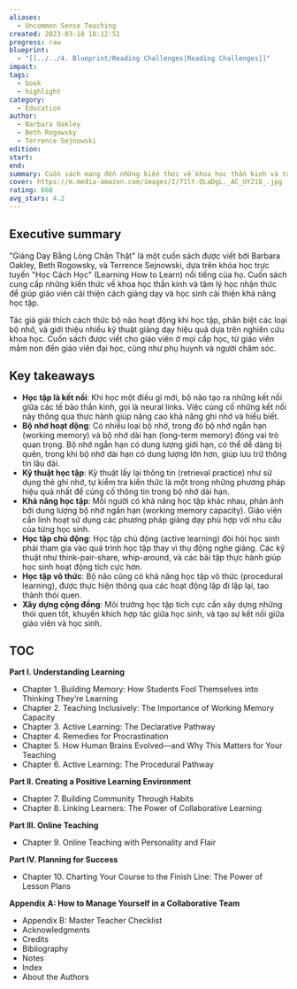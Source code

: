 ```yaml
---
aliases:
  - Uncommon Sense Teaching
created: 2023-03-18 18:12:51
progress: raw
blueprint:
  - "[[../../4. Blueprint/Reading Challenges|Reading Challenges]]"
impact: 
tags:
  - book
  - highlight
category:
  - Education
author:
  - Barbara Oakley
  - Beth Rogowsky
  - Terrence Sejnowski
edition: 
start: 
end: 
summary: Cuốn sách mang đến những kiến thức về khoa học thần kinh và tâm lý học nhận thức để giúp giáo viên cải thiện cách giảng dạy và học sinh cải thiện khả năng học tập.
cover: https://m.media-amazon.com/images/I/71lt-QLaDgL._AC_UY218_.jpg
rating: 668
avg_stars: 4.2
---
```



## Executive summary

"Giảng Dạy Bằng Lòng Chân Thật" là một cuốn sách được viết bởi Barbara Oakley, Beth Rogowsky, và Terrence Sejnowski, dựa trên khóa học trực tuyến "Học Cách Học" (Learning How to Learn) nổi tiếng của họ. Cuốn sách cung cấp những kiến thức về khoa học thần kinh và tâm lý học nhận thức để giúp giáo viên cải thiện cách giảng dạy và học sinh cải thiện khả năng học tập. 

Tác giả giải thích cách thức bộ não hoạt động khi học tập, phân biệt các loại bộ nhớ, và giới thiệu nhiều kỹ thuật giảng dạy hiệu quả dựa trên nghiên cứu khoa học. Cuốn sách được viết cho giáo viên ở mọi cấp học, từ giáo viên mầm non đến giáo viên đại học, cũng như phụ huynh và người chăm sóc.

## Key takeaways

* **Học tập là kết nối**: Khi học một điều gì mới, bộ não tạo ra những kết nối giữa các tế bào thần kinh, gọi là neural links. Việc củng cố những kết nối này thông qua thực hành giúp nâng cao khả năng ghi nhớ và hiểu biết.
* **Bộ nhớ hoạt động**: Có nhiều loại bộ nhớ, trong đó bộ nhớ ngắn hạn (working memory) và bộ nhớ dài hạn (long-term memory) đóng vai trò quan trọng. Bộ nhớ ngắn hạn có dung lượng giới hạn, có thể dễ dàng bị quên, trong khi bộ nhớ dài hạn có dung lượng lớn hơn, giúp lưu trữ thông tin lâu dài.
* **Kỹ thuật học tập**: Kỹ thuật lấy lại thông tin (retrieval practice) như sử dụng thẻ ghi nhớ, tự kiểm tra kiến thức là một trong những phương pháp hiệu quả nhất để củng cố thông tin trong bộ nhớ dài hạn.
* **Khả năng học tập**: Mỗi người có khả năng học tập khác nhau, phản ánh bởi dung lượng bộ nhớ ngắn hạn (working memory capacity). Giáo viên cần linh hoạt sử dụng các phương pháp giảng dạy phù hợp với nhu cầu của từng học sinh.
* **Học tập chủ động**:  Học tập chủ động (active learning) đòi hỏi học sinh phải tham gia vào quá trình học tập thay vì thụ động nghe giảng. Các kỹ thuật như think-pair-share, whip-around, và các bài tập thực hành giúp học sinh hoạt động tích cực hơn.
* **Học tập vô thức**: Bộ não cũng có khả năng học tập vô thức (procedural learning), được thực hiện thông qua các hoạt động lặp đi lặp lại, tạo thành thói quen. 
* **Xây dựng cộng đồng**:  Môi trường học tập tích cực cần xây dựng những thói quen tốt, khuyến khích hợp tác giữa học sinh, và tạo sự kết nối giữa giáo viên và học sinh.

## TOC

**Part I. Understanding Learning**
* Chapter 1. Building Memory: How Students Fool Themselves into Thinking They’re Learning
* Chapter 2. Teaching Inclusively: The Importance of Working Memory Capacity
* Chapter 3. Active Learning: The Declarative Pathway
* Chapter 4. Remedies for Procrastination
* Chapter 5. How Human Brains Evolved—and Why This Matters for Your Teaching
* Chapter 6. Active Learning: The Procedural Pathway

**Part II. Creating a Positive Learning Environment**
* Chapter 7. Building Community Through Habits
* Chapter 8. Linking Learners: The Power of Collaborative Learning

**Part III. Online Teaching**
* Chapter 9. Online Teaching with Personality and Flair

**Part IV. Planning for Success**
* Chapter 10. Charting Your Course to the Finish Line: The Power of Lesson Plans

**Appendix A: How to Manage Yourself in a Collaborative Team**
* Appendix B: Master Teacher Checklist
* Acknowledgments
* Credits
* Bibliography
* Notes
* Index 
* About the Authors
